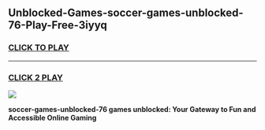 
## Unblocked-Games-soccer-games-unblocked-76-Play-Free-3iyyq
<h3>
<a href="https://premium76.site?title=soccer-games-unblocked-76&ref=18A1">CLICK TO PLAY</a></h3>
<hr>

<h3>
<a href="https://premium76.site?title=soccer-games-unblocked-76&ref=18A1">CLICK 2 PLAY</a>
  
</h3>

<a href="https://premium76.site?title=soccer-games-unblocked-76&ref=18A1"><img src="https://clearcache.store/games.png"></a>


**soccer-games-unblocked-76 games unblocked: Your Gateway to Fun and Accessible Online Gaming**
